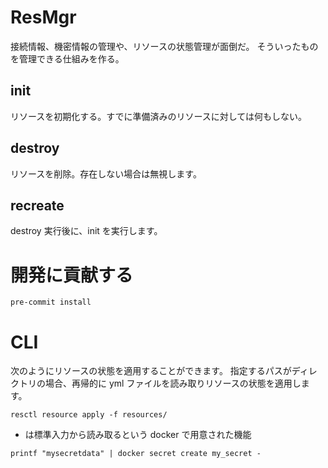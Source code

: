 # ResMgr

接続情報、機密情報の管理や、リソースの状態管理が面倒だ。
そういったものを管理できる仕組みを作る。

## init

リソースを初期化する。すでに準備済みのリソースに対しては何もしない。

## destroy

リソースを削除。存在しない場合は無視します。

## recreate

destroy 実行後に、init を実行します。



# 開発に貢献する


```
pre-commit install
```


# CLI

次のようにリソースの状態を適用することができます。
指定するパスがディレクトリの場合、再帰的に yml ファイルを読み取りリソースの状態を適用します。

```
resctl resource apply -f resources/
```

- は標準入力から読み取るという docker で用意された機能

```
printf "mysecretdata" | docker secret create my_secret -
```
